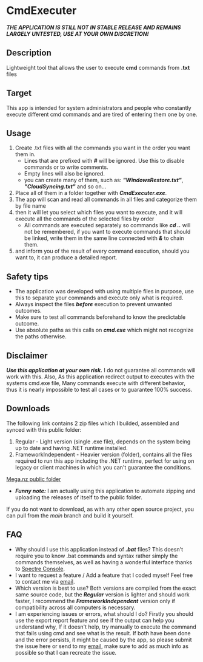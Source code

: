 # CmdExecuter

***THE APPLICATION IS STILL NOT IN STABLE RELEASE AND REMAINS LARGELY UNTESTED, USE AT YOUR OWN DISCRETION!***

## Description

Lightweight tool that allows the user to execute __cmd__ commands from **.txt** files

## Target

This app is intended for system administrators and people who constantly execute different cmd commands and are tired of entering them one by one.

## Usage

1. Create .txt files with all the commands you want in the order you want them in.
    - Lines that are prefixed with ***#*** will be ignored. Use this to disable commands or to write comments.
    - Empty lines will also be ignored.
    - you can create many of them, such as: ***"WindowsRestore.txt"***, ***"CloudSyncing.txt"*** and so on...
2. Place all of them in a folder together with ***CmdExecuter.exe***.
3. The app will scan and read all commands in all files and categorize them by file name
4. then it will let you select which files you want to execute, and it will execute all the commands of the selected files by order
    - All commands are executed separately so commands like ***cd ..*** will not be remembered, if you want to execute commands that should be linked, write them in the same line connected with ***&*** to chain them.
5. and inform you of the result of every command execution, should you want to, it can produce a detailed report.

## Safety tips

- The application was developed with using multiple files in purpose, use this to separate your commands and execute only what is required.
- Always inspect the files ***before*** execution to prevent unwanted outcomes.
- Make sure to test all commands beforehand to know the predictable outcome.
- Use absolute paths as this calls on ***cmd.exe*** which might not recognize the paths otherwise.

## Disclaimer

***Use this application at your own risk.*** I do not guarantee all commands will work with this. Also, As this application redirect output to executes with the systems cmd.exe file, Many commands execute with different behavior, thus it is nearly impossible to test all cases or to guarantee 100% success.

## Downloads

The following link contains 2 zip files which I builded, assembled and synced with this public folder:

1. Regular - Light version (single .exe file), depends on the system being up to date and having .NET runtime installed.
2. FrameworkIndependent - Heavier version (folder), contains all the files required to run this app including the .NET runtime, perfect for using on legacy or client machines in which you can't guarantee the conditions.

[Mega.nz public folder](https://mega.nz/folder/prYATJLK#CXktCXklP7xn00u-M3VDwg)

- ***Funny note:*** I am actually using this application to automate zipping and uploading the releases of itself to the public folder.

If you do not want to download, as with any other open source project, you can pull from the *main* branch and build it yourself.

## FAQ

- Why should I use this application instead of ***.bat*** files?
This doesn't require you to know .bat commands and syntax rather simply the commands themselves, as well as having a wonderful interface thanks to [Spectre Console](https://spectreconsole.net/).
- I want to request a feature / Add a feature that I coded myself
Feel free to contact me via [email](dusrdev@gmail.com).
- Which version is best to use?
Both versions are compiled from the exact same source code, but the ***Regular*** version is lighter and should work faster, I recommend the ***FrameworkIndependent*** version only if compatibility across all computers is necessary.
- I am experiencing issues or errors, what should I do?
Firstly you should use the export report feature and see if the output can help you understand why, If it doesn't help, try manually to execute the command that fails using cmd and see what is the result. If both have been done and the error persists, it might be caused by the app, so please submit the issue here or send to my [email](dusrdev@gmail.com), make sure to add as much info as possible so that I can recreate the issue.
